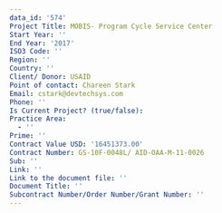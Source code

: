 ```yaml
---
data_id: '574'
Project Title: MOBIS- Program Cycle Service Center
Start Year: ''
End Year: '2017'
ISO3 Code: ''
Region: ''
Country: ''
Client/ Donor: USAID
Point of contact: Chareen Stark
Email: cstark@devtechsys.com
Phone: ''
Is Current Project? (true/false): 
Practice Area:
  - ''
Prime: ''
Contract Value USD: '16451373.00'
Contract Number: GS-10F-0048L/ AID-OAA-M-11-0026
Sub: ''
Link: ''
Link to the document file: ''
Document Title: ''
Subcontract Number/Order Number/Grant Number: ''
---
```



